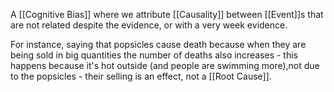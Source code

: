 A [[Cognitive Bias]] where we attribute [[Causality]] between [[Event]]s that are not related despite the evidence, or with a very week evidence.

For instance, saying that popsicles cause death because when they are being sold in big quantities the number of deaths also increases - this happens because it's hot outside (and people are swimming more),not due to the popsicles - their selling is an effect, not a [[Root Cause]].